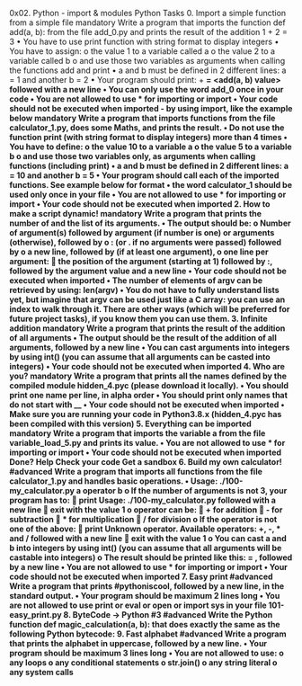 0x02. Python - import & modules
Python
Tasks
0. Import a simple function from a simple file
mandatory
Write a program that imports the function def add(a, b): from the file add_0.py and prints the result of the addition 1 + 2 = 3
•	You have to use print function with string format to display integers
•	You have to assign:
o	the value 1 to a variable called a
o	the value 2 to a variable called b
o	and use those two variables as arguments when calling the functions add and print
•	a and b must be defined in 2 different lines: a = 1 and another b = 2
•	Your program should print: <a value> + <b value> = <add(a, b) value> followed with a new line
•	You can only use the word add_0 once in your code
•	You are not allowed to use * for importing or __import__
•	Your code should not be executed when imported - by using __import__, like the example below
mandatory
Write a program that imports functions from the file calculator_1.py, does some Maths, and prints the result.
•	Do not use the function print (with string format to display integers) more than 4 times
•	You have to define:
o	the value 10 to a variable a
o	the value 5 to a variable b
o	and use those two variables only, as arguments when calling functions (including print)
•	a and b must be defined in 2 different lines: a = 10 and another b = 5
•	Your program should call each of the imported functions. See example below for format
•	the word calculator_1 should be used only once in your file
•	You are not allowed to use * for importing or __import__
•	Your code should not be executed when imported
2. How to make a script dynamic!
mandatory
Write a program that prints the number of and the list of its arguments.
•	The output should be:
o	Number of argument(s) followed by argument (if number is one) or arguments (otherwise), followed by
o	: (or . if no arguments were passed) followed by
o	a new line, followed by (if at least one argument),
o	one line per argument:
	the position of the argument (starting at 1) followed by :, followed by the argument value and a new line
•	Your code should not be executed when imported
•	The number of elements of argv can be retrieved by using: len(argv)
•	You do not have to fully understand lists yet, but imagine that argv can be used just like a C array: you can use an index to walk through it. There are other ways (which will be preferred for future project tasks), if you know them you can use them.
3. Infinite addition
mandatory
Write a program that prints the result of the addition of all arguments
•	The output should be the result of the addition of all arguments, followed by a new line
•	You can cast arguments into integers by using int() (you can assume that all arguments can be casted into integers)
•	Your code should not be executed when imported
4. Who are you?
mandatory
Write a program that prints all the names defined by the compiled module hidden_4.pyc (please download it locally).
•	You should print one name per line, in alpha order
•	You should print only names that do not start with __
•	Your code should not be executed when imported
•	Make sure you are running your code in Python3.8.x (hidden_4.pyc has been compiled with this version)
5. Everything can be imported
mandatory
Write a program that imports the variable a from the file variable_load_5.py and prints its value.
•	You are not allowed to use * for importing or __import__
•	Your code should not be executed when imported
 Done? Help Check your code Get a sandbox
6. Build my own calculator!
#advanced
Write a program that imports all functions from the file calculator_1.py and handles basic operations.
•	Usage: ./100-my_calculator.py a operator b
o	If the number of arguments is not 3, your program has to:
	print Usage: ./100-my_calculator.py <a> <operator> <b> followed with a new line
	exit with the value 1
o	operator can be:
	+ for addition
	- for subtraction
	* for multiplication
	/ for division
o	If the operator is not one of the above:
	print Unknown operator. Available operators: +, -, * and / followed with a new line
	exit with the value 1
o	You can cast a and b into integers by using int() (you can assume that all arguments will be castable into integers)
o	The result should be printed like this: <a> <operator> <b> = <result>, followed by a new line
•	You are not allowed to use * for importing or __import__
•	Your code should not be executed when imported
7. Easy print
#advanced
Write a program that prints #pythoniscool, followed by a new line, in the standard output.
•	Your program should be maximum 2 lines long
•	You are not allowed to use print or eval or open or import sys in your file 101-easy_print.py
8. ByteCode -> Python #3
#advanced
Write the Python function def magic_calculation(a, b): that does exactly the same as the following Python bytecode:
9. Fast alphabet
#advanced
Write a program that prints the alphabet in uppercase, followed by a new line.
•	Your program should be maximum 3 lines long
•	You are not allowed to use:
o	any loops
o	any conditional statements
o	str.join()
o	any string literal
o	any system calls
